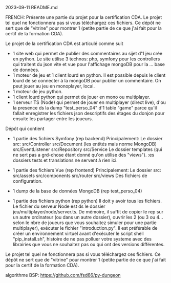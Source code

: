 2023-09-11
README.md

FRENCH:
Présente une partie du projet pour la certification CDA.
Le projet tel quel ne fonctionnera pas si vous téléchargez ces fichiers. Ce dépôt ne sert que de "vitrine" pour montrer 1 (petite partie de ce que j'ai fait pour la certif de la formation CDA).

Le projet de la certification CDA est articulé comme suit
- 1 site web qui permet de publier des commentaires au sijet d'1 jeu crée en python.
  Le site utilise 3 technos:
    php, symfony pour les controllers qui traitent du json
    vite et vue pour l'affichage
    mongoDB pour la ... base de données.
- 1 moteur de jeu et 1 client lourd en python. Il est possible depuis le client lourd de se connecter à la mongoDB pour publier un commentaire. On peut jouer au jeu en monoplayer, local.
- 1 moteur de jeu python.
- 1 client lourd python qui permet de jouer en mono ou multiplayer.
- 1 serveur TS (Node) qui permet de jouer en multiplayer (direct live), d'ou la presence ds la dump "test_perso_04" d'1 table "game" parce qu'il fallait enregistrer les fichiers json descriptifs des étages du donjon pour ensuite les partager entre les joueurs.


Dépôt qui contient
- 1 partie des fichiers Symfony (rep backend)
  Principalement:
    Le dossier src:
      src/Controller
      src/Document (les entités mais norme MongoDB)
      src/EventListener
      src/Repository
      src/Service
    Le dossier templates (qui ne sert pas a grd-chose étant donné qu'on utilise des "views").
    :es dossiers tests et translations ne servent à rien ici.

- 1 partie des fichiers Vue (rep frontend)
  Principalement:
    Le dossier src:
      src/assets
      src/components
      src/router
      src/views
      Des fichiers de configuration.
- 1 dump de la base de données MongoDB (rep test_perso_04)

- 1 partie des fichiers python (rep python)
  Il doit y avoir tous les fichiers.
  Le fichier du serveur Node est ds le dossier jeu/multiplayer/node/server.ts.
  De mémoire, il suffit de copier le rep sur un autre ordinateur (ou dans un autre dossier), ouvrir les 2 (ou 3 ou 4... selon le nbre de joueurs que vous souhaitez simuler pour une partie multiplayer), exécuter le fichier "introduction.py".
  Il est préférable de créer un environnement virtuel avant d'exécuter le script shell "pip_install.sh", histoire de ne pas polluer votre systeme avec des librairies que vous ne souhaitez pas ou qui ont des versions différentes.

Le projet tel quel ne fonctionnera pas si vous téléchargez ces fichiers. Ce dépôt ne sert que de "vitrine" pour montrer 1 (petite partie de ce que j'ai fait pour la certif de la formation CDA).

algorithme BSP:
https://github.com/fsd66/py-dungeon
